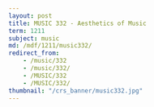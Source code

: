 ```yaml
---
layout: post
title: MUSIC 332 - Aesthetics of Music
term: 1211
subject: music
md: /mdf/1211/music332/
redirect_from:
    - /music/332
    - /music/332/
    - /MUSIC/332
    - /MUSIC/332/
thumbnail: "/crs_banner/music332.jpg"
---
```

